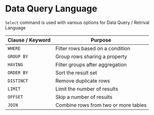 # Data Query Language 

`Select` command is used with various options for Data Query / Retrival Language

| Clause / Keyword | Purpose                              |
| ---------------- | ------------------------------------ |
| `WHERE`          | Filter rows based on a condition     |
| `GROUP BY`       | Group rows sharing a property        |
| `HAVING`         | Filter groups after aggregation      |
| `ORDER BY`       | Sort the result set                  |
| `DISTINCT`       | Remove duplicate rows                |
| `LIMIT`          | Limit the number of results          |
| `OFFSET`         | Skip a number of results             |
| `JOIN`           | Combine rows from two or more tables |
